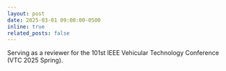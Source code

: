 ```yaml
---
layout: post
date: 2025-03-01 09:00:00-0500
inline: true
related_posts: false
---
```


Serving as a reviewer for the 101st IEEE Vehicular Technology Conference (VTC 2025 Spring).
